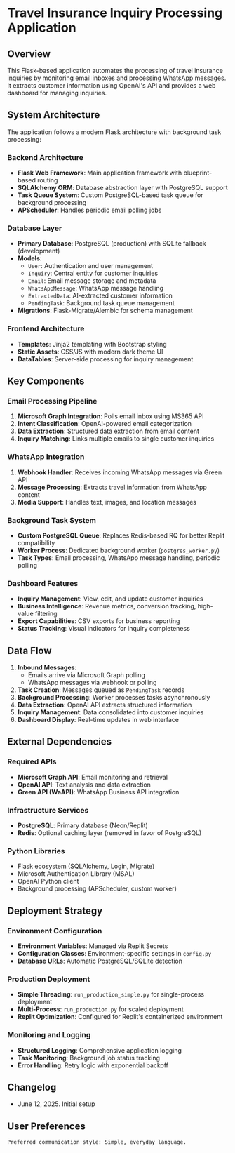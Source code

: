 # Travel Insurance Inquiry Processing Application

## Overview

This Flask-based application automates the processing of travel insurance inquiries by monitoring email inboxes and processing WhatsApp messages. It extracts customer information using OpenAI's API and provides a web dashboard for managing inquiries.

## System Architecture

The application follows a modern Flask architecture with background task processing:

### Backend Architecture
- **Flask Web Framework**: Main application framework with blueprint-based routing
- **SQLAlchemy ORM**: Database abstraction layer with PostgreSQL support
- **Task Queue System**: Custom PostgreSQL-based task queue for background processing
- **APScheduler**: Handles periodic email polling jobs

### Database Layer
- **Primary Database**: PostgreSQL (production) with SQLite fallback (development)
- **Models**: 
  - `User`: Authentication and user management
  - `Inquiry`: Central entity for customer inquiries
  - `Email`: Email message storage and metadata
  - `WhatsAppMessage`: WhatsApp message handling
  - `ExtractedData`: AI-extracted customer information
  - `PendingTask`: Background task queue management
- **Migrations**: Flask-Migrate/Alembic for schema management

### Frontend Architecture
- **Templates**: Jinja2 templating with Bootstrap styling
- **Static Assets**: CSS/JS with modern dark theme UI
- **DataTables**: Server-side processing for inquiry management

## Key Components

### Email Processing Pipeline
1. **Microsoft Graph Integration**: Polls email inbox using MS365 API
2. **Intent Classification**: OpenAI-powered email categorization
3. **Data Extraction**: Structured data extraction from email content
4. **Inquiry Matching**: Links multiple emails to single customer inquiries

### WhatsApp Integration
1. **Webhook Handler**: Receives incoming WhatsApp messages via Green API
2. **Message Processing**: Extracts travel information from WhatsApp content
3. **Media Support**: Handles text, images, and location messages

### Background Task System
- **Custom PostgreSQL Queue**: Replaces Redis-based RQ for better Replit compatibility
- **Worker Process**: Dedicated background worker (`postgres_worker.py`)
- **Task Types**: Email processing, WhatsApp message handling, periodic polling

### Dashboard Features
- **Inquiry Management**: View, edit, and update customer inquiries
- **Business Intelligence**: Revenue metrics, conversion tracking, high-value filtering
- **Export Capabilities**: CSV exports for business reporting
- **Status Tracking**: Visual indicators for inquiry completeness

## Data Flow

1. **Inbound Messages**: 
   - Emails arrive via Microsoft Graph polling
   - WhatsApp messages via webhook or polling
2. **Task Creation**: Messages queued as `PendingTask` records
3. **Background Processing**: Worker processes tasks asynchronously
4. **Data Extraction**: OpenAI API extracts structured information
5. **Inquiry Management**: Data consolidated into customer inquiries
6. **Dashboard Display**: Real-time updates in web interface

## External Dependencies

### Required APIs
- **Microsoft Graph API**: Email monitoring and retrieval
- **OpenAI API**: Text analysis and data extraction
- **Green API (WaAPI)**: WhatsApp Business API integration

### Infrastructure Services
- **PostgreSQL**: Primary database (Neon/Replit)
- **Redis**: Optional caching layer (removed in favor of PostgreSQL)

### Python Libraries
- Flask ecosystem (SQLAlchemy, Login, Migrate)
- Microsoft Authentication Library (MSAL)
- OpenAI Python client
- Background processing (APScheduler, custom worker)

## Deployment Strategy

### Environment Configuration
- **Environment Variables**: Managed via Replit Secrets
- **Configuration Classes**: Environment-specific settings in `config.py`
- **Database URLs**: Automatic PostgreSQL/SQLite detection

### Production Deployment
- **Simple Threading**: `run_production_simple.py` for single-process deployment
- **Multi-Process**: `run_production.py` for scaled deployment
- **Replit Optimization**: Configured for Replit's containerized environment

### Monitoring and Logging
- **Structured Logging**: Comprehensive application logging
- **Task Monitoring**: Background job status tracking
- **Error Handling**: Retry logic with exponential backoff

## Changelog
- June 12, 2025. Initial setup

## User Preferences

```
Preferred communication style: Simple, everyday language.
```